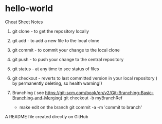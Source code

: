 # hello-world
Cheat Sheet Notes

1) git clone  - to get the repository locally  
2) git add    - to add a new file to the local clone  
3) git commit - to commit your change to the local clone  
4) git push   - to push your change to the central repository  
5) git status - at any time to see status of files  
6) git checkout - reverts to last committed version in your local repository ( by permanently deleting, so health warning!)  

7) Branching ( see https://git-scm.com/book/en/v2/Git-Branching-Basic-Branching-and-Merging)
   git checkout -b myBranchRef
    - make edit on the branch
   git commit -a -m 'commit to branch'

A README file created directly on GitHub
